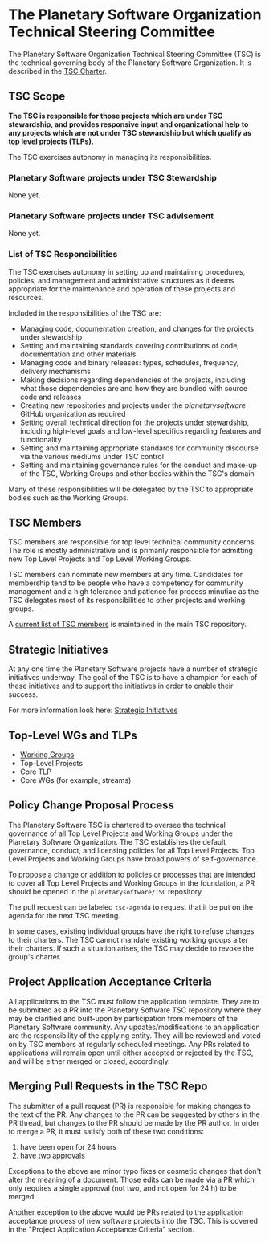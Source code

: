 # The Planetary Software Organization Technical Steering Committee

The Planetary Software Organization Technical Steering Committee (TSC) is the technical
governing body of the Planetary Software Organization. It is described in the
[TSC Charter][].

## TSC Scope

**The TSC is responsible for those projects which are under TSC stewardship, and provides responsive input and organizational help to any projects which are not under TSC stewardship but which qualify as top level projects (TLPs).**

The TSC exercises autonomy in managing its responsibilities.


### Planetary Software projects under TSC Stewardship

None yet.


### Planetary Software projects under TSC advisement

None yet.

### List of TSC Responsibilities

The TSC exercises autonomy in setting up and maintaining procedures, policies,
and management and administrative structures as it deems appropriate for the
maintenance and operation of these projects and resources.

Included in the responsibilities of the TSC are:

* Managing code, documentation creation, and changes for the projects under stewardship
* Setting and maintaining standards covering contributions of code,
  documentation and other materials
* Managing code and binary releases: types, schedules, frequency, delivery
  mechanisms
* Making decisions regarding dependencies of the projects,
  including what those dependencies are and how they are bundled with source
  code and releases
* Creating new repositories and projects under the _planetarysoftware_ GitHub organization
  as required
* Setting overall technical direction for the projects under stewardship, including
  high-level goals and low-level specifics regarding features and functionality
* Setting and maintaining appropriate standards for community discourse via the
  various mediums under TSC control
* Setting and maintaining governance rules for the conduct and make-up of the
  TSC, Working Groups and other bodies within the TSC's domain

Many of these responsibilities will be delegated by the TSC to appropriate
bodies such as the Working Groups.

## TSC Members

TSC members are responsible for top level technical community concerns. The role
is mostly administrative and is primarily responsible for admitting new Top Level
Projects and Top Level Working Groups.

TSC members can nominate new members at any time. Candidates for membership tend
to be people who have a competency for community management and a high tolerance
and patience for process minutiae as the TSC delegates most of its responsibilities
to other projects and working groups.

A [current list of TSC members](https://github.com/planetarysoftware/TSC/blob/master/Members.md)
is maintained in the main TSC repository.

## Strategic Initiatives

At any one time the Planetary Software projects have a number of strategic initiatives
underway.  The goal of the TSC is to have a champion for each of these
initiatives and to support the initiatives in order to enable their
success.

For more information look here:
[Strategic Initiatives](https://github.com/planetarysoftware/TSC/blob/master/Strategic-Initiatives.md)

## Top-Level WGs and TLPs

* [Working Groups](WORKING_GROUPS.md)
* Top-Level Projects
 * Core TLP
  * Core WGs (for example, streams)

## Policy Change Proposal Process

The Planetary Software TSC is chartered to oversee the technical governance of all Top
Level Projects and Working Groups under the Planetary Software Organization. The TSC
establishes the default governance, conduct, and licensing policies for all Top
Level Projects. Top Level Projects and Working Groups have broad powers of
self-governance.

To propose a change or addition to policies or processes that are intended to
cover all Top Level Projects and Working Groups in the foundation, a PR should
be opened in the `planetarysoftware/TSC` repository.

The pull request can be labeled `tsc-agenda` to request that it be put on the
agenda for the next TSC meeting.

In some cases, existing individual groups have the right to refuse changes to
their charters. The TSC cannot mandate existing working groups alter their
charters. If such a situation arises, the TSC may decide to revoke the group's
charter.

## Project Application Acceptance Criteria

All applications to the TSC must follow the application template. They are to be
submitted as a PR into the Planetary Software TSC repository where they may be
clarified and built-upon by participation from members of the Planetary Software
community. Any updates/modifications to an application are the responsibility
of the applying entity. They will be reviewed and voted on by TSC members
at regularly scheduled meetings. Any PRs related to applications will remain
open until either accepted or rejected by the TSC, and will be either merged or
closed, accordingly. 

## Merging Pull Requests in the TSC Repo

The submitter of a pull request (PR) is responsible for making changes to the
text of the PR.  Any changes to the PR can be suggested by others in the PR
thread, but changes to the PR should be made by the PR author.  In order to
merge a PR, it must satisfy both of these two conditions:

  1. have been open for 24 hours
  2. have two approvals

Exceptions to the above are minor typo fixes or cosmetic changes that don't
alter the meaning of a document.  Those edits can be made via a PR which only
requires a single approval (not two, and not open for 24 h) to be merged.

Another exception to the above would be PRs related to the application
acceptance process of new software projects into the TSC. This is covered in the
"Project Application Acceptance Criteria" section.

[TSC Charter]: https://github.com/planetarysoftware/TSC/blob/master/TSC-Charter.md
[Project Lifecycle.md]: ./Project-Lifecycle.md
